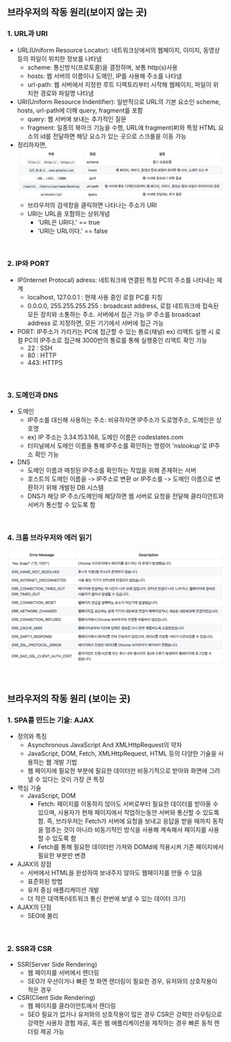 ## **브라우저의 작동 원리(보이지 않는 곳)** ##
### 1. URL과 URI
  - URL(Uniform Resource Locator): 네트워크상에서의 웹페이지, 이미지, 동영상 등의 파일이 위치한 정보를 나타냄
     - scheme: 통신방식(프로토콜)을 결정하며, 보통 http(s)사용
     - hosts: 웹 서버의 이름이나 도메인, IP를 사용해 주소를 나타냄
     - url-path: 웹 서버에서 지정한 루트 디렉토리부터 시작해 웹페이지, 파일이 위치한 경로와 파일명 나타냄
   - URI(Uniform Resource Indentifier): 일반적으로 URL의 기본 요소인 scheme, hosts, url-path에 더해 query, fragment를 포함
     - query: 웹 서버에 보내는 추가적인 질문
     - fragment: 일종의 북마크 기능을 수행, URL에 fragment(#)와 특정 HTML 요소의 id를 전달하면 해당 요소가 있는 곳으로 스크롤을 이동 가능
  - 정리하자면, 
    ![url_uri.png](../Images/url_uri.png)
    - 브라우저의 검색창을 클릭하면 나타나는 주소가 URI
    - URI는 URL을 포함하는 상위개념
      - 'URL은 URI다.' == true
      - 'URI는 URL이다.' == false
  
<br/>

### 2. IP와 PORT
- IP(Internet Protocal) adress: 네트워크에 연결된 특정 PC의 주소를 나타내는 체계
  - localhost, 127.0.0.1 : 현재 사용 중인 로컬 PC를 지칭
  - 0.0.0.0, 255.255.255.255 : broadcast address, 로컬 네트워크에 접속된 모든 장치와 소통하는 주소. 서버에서 접근 가능 IP 주소를 broadcast address 로 지정하면, 모든 기기에서 서버에 접근 가능
- PORT: IP주소가 가리키는 PC에 접근할 수 있는 통로(채널) ex) 리액트 실행 시 로컬 PC의 IP주소로 접근해 3000번의 통로를 통해 실행중인 리액트 확인 가능
  - 22 : SSH
  - 80 : HTTP
  - 443: HTTPS
  
<br/>

### 3. 도메인과 DNS
- 도메인
     - IP주소를 대신해 사용하는 주소: 비유하자면 IP주소가 도로명주소, 도메인은 상호명
     - ex) IP 주소는 3.34.153.168, 도메인 이름은 codestates.com
     - 터미널에서 도메인 이름을 통해 IP주소를 확인하는 명령어 'nslookup'로 IP주소 확인 가능
- DNS
     - 도메인 이름과 매칭된 IP주소를 확인하는 작업을 위해 존재하는 서버
     - 호스트의 도메인 이름을 -> IP주소로 변환 or IP주소를 -> 도메인 이름으로 변환하기 위해 개발된 DB 시스템
     - DNS가 해당 IP 주소/도메인에 해당하면 웹 서버로 요청을 전달해 클라이언트와 서버가 통신할 수 있도록 함
  
<br/>

### 4. 크롬 브라우저와 에러 읽기
   ![chrome_error.png](../Images/chrome_error.png)

<br/>

## **브라우저의 작동 원리 (보이는 곳)** ##
### 1. SPA를 만드는 기술: AJAX
  - 정의와 특징
     - Asynchronous JavaScript And XMLHttpRequest의 약자
     - JavaScript, DOM, Fetch, XMLHttpRequest, HTML 등의 다양한 기술을 사용하는 웹 개발 기법
     -  웹 페이지에 필요한 부분에 필요한 데이터만 비동기적으로 받아와 화면에 그려낼 수 있다는 것이 가장 큰 특징
  - 핵심 기술
    - JavaScript, DOM
      - Fetch: 페이지를 이동하지 않아도 서버로부터 필요한 데이터를 받아올 수 있으며, 사용자가 현재 페이지에서 작업하는동안 서버와 통신할 수 있도록 함. 즉, 브라우저는 Fetch가 서버에 요청을 보내고 응답을 받을 때까지 동작을 멈추는 것이 아니라 비동기적인 방식을 사용해 계속해서 페이지를 사용할 수 있도록 함
      - Fetch를 통해 필요한 데이터만 가져와 DOMd에 적용시켜 기존 페이지에서 필요한 부분만 변경
  - AJAX의 장점
    - 서버에서 HTML을 완성하여 보내주지 않아도 웹페이지를 만들 수 있음
    - 표준화된 방법
    - 유저 중심 애플리케이션 개발
    - 더 작은 대역폭(네트워크 통신 한번에 보낼 수 있는 데이터 크기)
  - AJAX의 단점
    - SEO에 불리

<br/>

### 2. SSR과 CSR
   - SSR(Server Side Rendering)
     - 웹 페이지를 서버에서 렌더링
     - SEO가 우선이거나 빠른 첫 화면 렌더링이 필요한 경우, 유저와의 상호작용이 적은 경우
   - CSR(Client Side Rendering)
     - 웹 페이지를 클라이언트에서 렌더링
     - SEO 필요가 없거나 유저와의 상호작용이 많은 경우 CSR은 강력한 라우팅으로 강력한 사용자 경험 제공, 혹은 웹 애플리케이션을 제작하는 경우 빠른 동적 렌더링 제공 가능
